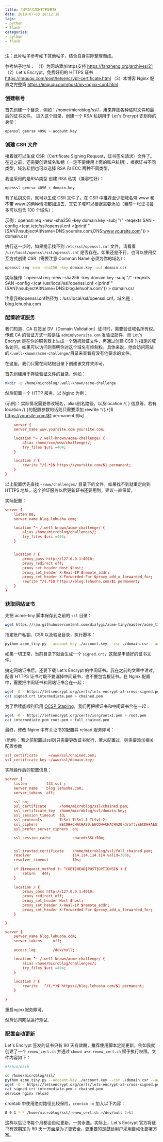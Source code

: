 ```yaml
---
title: 为网站添加HTTPS支持
date: 2019-07-03 18:12:18
tags: 
- python 
- flask 
categories:
- python 
- flask 
---
```

注：此片帖子参考如下其他帖子，结合自身实际整理而成。

参考帖子地址：
（1）为网站添加https支持  <https://fanzheng.org/archives/21>
（2）Let's Encrypt，免费好用的 HTTPS 证书 <https://imququ.com/post/letsencrypt-certificate.html>
（3）本博客 Nginx 配置之完整篇 <https://imququ.com/post/my-nginx-conf.html>

### 创建帐号

首先创建一个目录，例如：/home/microblog/ssl/，用来存放各种临时文件和最后的证书文件。
进入这个目录，创建一个 RSA 私钥用于 Let's Encrypt 识别你的身份：

```bash
openssl genrsa 4096 > account.key
```

<escape><!-- more --></escape>

### 创建 CSR 文件

接着就可以生成 CSR（Certificate Signing Request，证书签名请求）文件了。在这之前，还需要创建域名私钥（一定不要使用上面的账户私钥），根据证书不同类型，域名私钥也可以选择 RSA 和 ECC 两种不同类型。

我这采用的是RSA类型
创建 RSA 私钥（兼容性好）：
```bash
openssl genrsa 4096 > domain.key
```

有了私钥文件，就可以生成 CSR 文件了。在 CSR 中推荐至少把域名带 www 和不带 www 的两种情况都加进去，其它子域可以根据需要添加（目前一张证书最多可以包含 100 个域名）：

示例：openssl req -new -sha256 -key domain.key -subj "/" -reqexts SAN -config <(cat /etc/ssl/openssl.cnf <(printf "[SAN]\nsubjectAltName=DNS:yoursite.com,DNS:www.yoursite.com")) > domain.csr


执行这一步时，如果提示找不到 `/etc/ssl/openssl.cnf` 文件，请看看 `/usr/local/openssl/ssl/openssl.cnf` 是否存在。如果还是不行，也可以使用交互方式创建 CSR（需要注意 Common Name 必须为你的域名）：
```bash
openssl req -new -sha256 -key domain.key -out domain.csr
```

实际操作：openssl req -new -sha256 -key domain.key -subj "/" -reqexts SAN -config <(cat /usr/local/ssl/openssl.cnf <(printf "[SAN]\nsubjectAltName=DNS:blog.lehuoha.com")) > domain.csr

注意我的openssl.cnf路径为：/usr/local/ssl/openssl.cnf，域名是：blog.lehuoha.com

### 配置验证服务

我们知道，CA 在签发 DV（Domain Validation）证书时，需要验证域名所有权。传统 CA 的验证方式一般是往 `admin@yoursite.com` 发验证邮件，而 Let's Encrypt 是在你的服务器上生成一个随机验证文件，再通过创建 CSR 时指定的域名访问，如果可以访问则表明你对这个域名有控制权。具体来说，他会访问网站的`/.well-known/acme-challenge/`目录来查看有没有他要求的文件。

在这里，我们只需在网站根目录下创建该文件夹即可。

首先创建用于存放验证文件的目录，例如：
```bash
mkdir -p /home/microblog/.well-known/acme-challenge
```

然后配置一个 HTTP 服务，以 Nginx 为例：

(示例)：实际情况需要修改域名，alias别名路径，以及location /{ } 信息等，若有location /{ }的配置参数的话则只需要添加 rewrite ^/(.*)$ https://yoursite.com/$1 permanent;即可
```conf
    server {
    server_name www.yoursite.com yoursite.com;

    location ^~ /.well-known/acme-challenge/ {
        alias /home/xxx/www/challenges/;
        try_files $uri =404;
    }

    location / {
        rewrite ^/(.*)$ https://yoursite.com/$1 permanent;
    }
}
```

以上配置优先查找 `~/www/challenges/` 目录下的文件，如果找不到就重定向到 HTTPS 地址。这个验证服务以后更新证书还要用到，建议一直保留。


实际配置：
```conf
server {
    listen 80;
    server_name blog.lehuoha.com;

    location ^~ /.well-known/acme-challenge/ {
        alias /home/microblog/challenges/;
        try_files $uri =404;
    }


    location / {
        proxy_pass http://127.0.0.1:4010;
        proxy_redirect off;
        proxy_set_header Host $host;
        proxy_set_header X-Real-IP $remote_addr;
        proxy_set_header X-Forwarded-For $proxy_add_x_forwarded_for;
        rewrite ^/(.*)$ https://blog.lehuoha.com/$1 permanent;
    }
}
```


### 获取网站证书

先把 acme-tiny 脚本保存到之前的 `ssl` 目录：

```bash
wget https://raw.githubusercontent.com/diafygi/acme-tiny/master/acme_tiny.py
```

指定账户私钥、CSR 以及验证目录，执行脚本：
```bash
python acme_tiny.py --account-key ./account.key --csr ./domain.csr --acme-dir /home/microblog/challenges > ./signed.crt
```
如果一切正常，当前目录下就会生成一个 `signed.crt`，这就是申请好的证书文件。

搞定网站证书后，还要下载 Let's Encrypt 的中间证书。我在之前的文章中讲过，配置 HTTPS 证书时既不要漏掉中间证书，也不要包含根证书。在 Nginx 配置中，需要把中间证书和网站证书合在一起：

```bash
wget -O - https://letsencrypt.org/certs/lets-encrypt-x3-cross-signed.pem > intermediate.pem
cat signed.crt intermediate.pem > chained.pem
```

为了后续能顺利启用 [OCSP Stapling](https://imququ.com/post/why-can-not-turn-on-ocsp-stapling.html#toc-2)，我们再把根证书和中间证书合在一起：

```bash
wget -O - https://letsencrypt.org/certs/isrgrootx1.pem > root.pem
cat intermediate.pem root.pem > full_chained.pem
```

最终，修改 Nginx 中有关证书的配置并 reload 服务即可：

(示例)：若之前配置过ssl则只需要更改证书就行，若未配置过，则需要添加相关配置参数
```conf
ssl_certificate     ~/www/ssl/chained.pem;
ssl_certificate_key ~/www/ssl/domain.key;
```

实际操作后的配置信息：
```conf
server {
    listen         443 ssl ;
    server_name    blog.lehuoha.com;
    server_tokens  off;
    
    ssl on;
    ssl_certificate      /home/microblog/ssl/chained.pem;
    ssl_certificate_key  /home/microblog/ssl/domain.key;
    ssl_session_timeout  1d;
    ssl_protocols        TLSv1 TLSv1.1 TLSv1.2;
    ssl_ciphers          EECDH+CHACHA20:EECDH+CHACHA20-draft:EECDH+AES128:RSA+AES128:EECDH+AES256:RSA+AES256:EECDH+3DES:RSA+3DES:!MD5;
    ssl_prefer_server_ciphers  on;

    ssl_session_cache          shared:SSL:50m;


    ssl_trusted_certificate    /home/microblog/ssl/full_chained.pem;
    resolver                   114.114.114.114 valid=300s;
    resolver_timeout           10s;
    
    if ($request_method !~ ^(GET|HEAD|POST|OPTIONS)$ ) {
        return   444;
    }
    
    location / {
        proxy_pass http://127.0.0.1:4010;
        proxy_redirect off;
        proxy_set_header Host $host;
        proxy_set_header X-Real-IP $remote_addr;
        proxy_set_header X-Forwarded-For $proxy_add_x_forwarded_for;
    }

}

server {
    server_name blog.lehuoha.com;
    server_tokens     off;
    
    access_log        /dev/null;

    location ^~ /.well-known/acme-challenge/ {
        alias /home/microblog/challenges/;
        try_files $uri =404;
    }
    
    location / {
        rewrite   ^/(.*)$ https://blog.lehuoha.com/$1 permanent;
    }    
    
}
```
重启nginx服务即可。

然后访问网站进行测试.

### 配置自动更新

Let's Encrypt 签发的证书只有 90 天有效期，推荐使用脚本定期更新。例如我就创建了一个 `renew_cert.sh` 并通过 `chmod a+x renew_cert.sh` 赋予执行权限。文件内容如下：

```bash
#!/bin/bash

cd /home/microblog/ssl/
python acme_tiny.py --account-key ./account.key --csr ./domain.csr --acme-dir /home/microblog/challenges > ./signed.crt || exit
wget -O - https://letsencrypt.org/certs/lets-encrypt-x3-cross-signed.pem > intermediate.pem
cat signed.crt intermediate.pem > chained.pem
service nginx reload
```

crontab 中使用绝对路径比较保险，`crontab -e` 加入以下内容：
```bash
0 0 1 * * /home/microblog/ssl/renew_cert.sh >/dev/null 2>&1
```

这样以后证书每个月都会自动更新，一劳永逸。实际上，Let's Encrypt 官方将证书有效期定为 90 天一方面是为了更安全，更重要的是鼓励用户采用自动化部署方案。